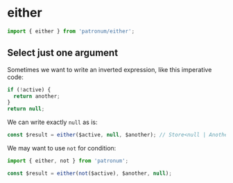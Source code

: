 # either

```ts
import { either } from 'patronum/either';
```

## Select just one argument

Sometimes we want to write an inverted expression, like this imperative code:

```ts
if (!active) {
  return another;
}
return null;
```

We can write exactly `null` as is:

```ts
const $result = either($active, null, $another); // Store<null | Another>
```

We may want to use `not` for condition:

```ts
import { either, not } from 'patronum';

const $result = either(not($active), $another, null);
```

